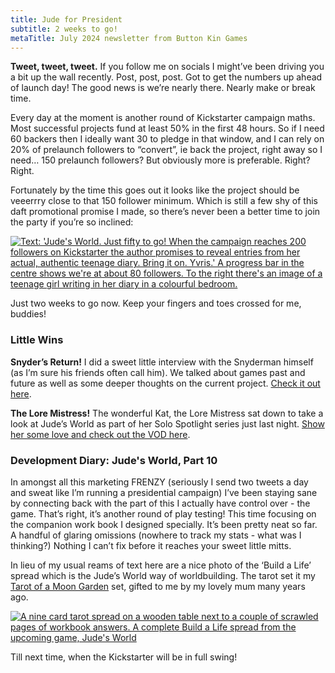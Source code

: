 ```yaml
---
title: Jude for President
subtitle: 2 weeks to go!
metaTitle: July 2024 newsletter from Button Kin Games
---
```


<p>
    <b>Tweet, tweet, tweet.</b> If  you follow me on socials I might’ve been driving you a bit up the wall recently. Post, post, post. Got to get the numbers up ahead of launch day! The good news is we’re nearly there. Nearly make or break time.
</p><p>
    Every day at the moment is another round of Kickstarter campaign maths. Most successful projects fund at least 50% in the first 48 hours. So if I need 60 backers then I ideally want 30 to pledge in that window, and I can rely on 20% of prelaunch followers to “convert”, ie back the project, right away so I need… 150 prelaunch followers? But obviously more is preferable. Right? Right.
</p><p>
    Fortunately by the time this goes out it looks like the project should be veeerrry close to that 150 follower minimum. Which is still a few shy of this daft promotional promise I made, so there’s never been a better time to join the party if you’re so inclined:
</p>
<a href="https://www.kickstarter.com/projects/buttonkin/judes-world" target="_blank"><img src="/assets/images/newsletter/judes_world_diary_reveal_promo_just_fifty.png" alt="Text: 'Jude's World. Just fifty to go! When the campaign reaches 200 followers on Kickstarter the author promises to reveal entries from her actual, authentic teenage diary. Bring it on. Yvris.' A progress bar in the centre shows we're at about 80 followers. To the right there's an image of a teenage girl writing in her diary in a colourful bedroom."></a>
<p>
    Just two weeks to go now. Keep your fingers and toes crossed for me, buddies!
</p>
<h3>Little Wins</h3>
<p>
    <b>Snyder’s Return!</b> I did a sweet little interview with the Snyderman himself (as I’m sure his friends often call him). We talked about games past and future as well as some deeper thoughts on the current project. <a href="https://www.buzzsprout.com/1061770?client_source=large_player&iframe=true" target="_blank">Check it out here</a>.
</p><p>
    <b>The Lore Mistress!</b> The wonderful Kat, the Lore Mistress sat down to take a look at Jude’s World as part of her Solo Spotlight series just last night. <a href="https://www.twitch.tv/theloremistress/videos" target="_blank">Show her some love and check out the VOD here</a>.
</p>
<h3>Development Diary: Jude's World, Part 10</h3>
<p>
    In amongst all this marketing FRENZY (seriously I send two tweets a day and sweat like I’m running a presidential campaign) I’ve been staying sane by connecting back with the part of this I actually have control over - the game. That’s right, it’s another round of play testing! This time focusing on the companion work book I designed specially. It’s been pretty neat so far. A handful of glaring omissions (nowhere to track my stats - what was I thinking?) Nothing I can’t fix before it reaches your sweet little mitts.
</p><p>
    In lieu of my usual reams of text here are a nice photo of the ‘Build a Life’ spread which is the Jude’s World way of worldbuilding. The tarot set it my <a href="https://www.tarot.com/tarot/decks/tarot-moon-garden" target="_blank">Tarot of a Moon Garden</a> set, gifted to me by my lovely mum many years ago.
</p>
<a href="https://www.kickstarter.com/projects/buttonkin/judes-world" target="_blank"><img src="/assets/images/newsletter/judes_world_play_test_6.png" alt="A nine card tarot spread on a wooden table next to a couple of scrawled pages of workbook answers. A complete Build a Life spread from the upcoming game, Jude's World"></a>
<p>
    Till next time, when the Kickstarter will be in full swing!
</p>
